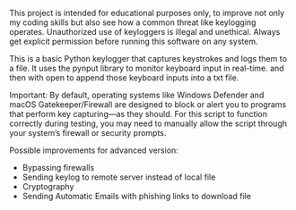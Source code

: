This project is intended for educational purposes only, to improve not only my coding skills but also see how a common threat like keylogging operates. Unauthorized use of keyloggers is illegal and unethical. Always get explicit permission before running this software on any system.

This is a basic Python keylogger that captures keystrokes and logs them to a file. It uses the pynput library to monitor keyboard input in real-time. and then with open to append those keyboard inputs into a txt file.

Important:
By default, operating systems like Windows Defender and macOS Gatekeeper/Firewall are designed to block or alert you to programs that perform key capturing—as they should. For this script to function correctly during testing, you may need to manually allow the script through your system’s firewall or security prompts. 

Possible improvements for advanced version:
- Bypassing firewalls
- Sending keylog to remote server instead of local file
- Cryptography
- Sending Automatic Emails with phishing links to download file